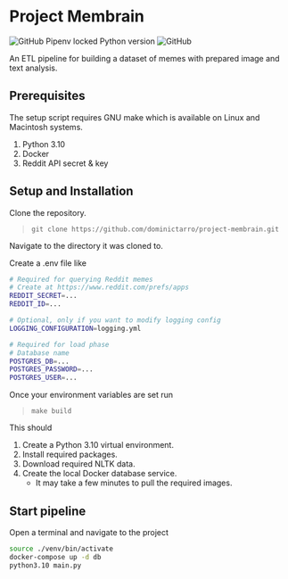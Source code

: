 # Project Membrain

![GitHub Pipenv locked Python version](https://img.shields.io/github/pipenv/locked/python-version/dominictarro/project-membrain)
![GitHub](https://img.shields.io/github/license/dominictarro/project-membrain)

An ETL pipeline for building a dataset of memes with prepared image and text analysis.

## Prerequisites

The setup script requires GNU make which is available on Linux and Macintosh systems.

1. Python 3.10
2. Docker
3. Reddit API secret & key

## Setup and Installation

Clone the repository.

>`git clone https://github.com/dominictarro/project-membrain.git`

Navigate to the directory it was cloned to.

Create a .env file like

```bash
# Required for querying Reddit memes
# Create at https://www.reddit.com/prefs/apps
REDDIT_SECRET=...
REDDIT_ID=...

# Optional, only if you want to modify logging config
LOGGING_CONFIGURATION=logging.yml

# Required for load phase
# Database name
POSTGRES_DB=...
POSTGRES_PASSWORD=...
POSTGRES_USER=...
```

Once your environment variables are set run

> `make build`

This should

1. Create a Python 3.10 virtual environment.
2. Install required packages.
3. Download required NLTK data.
4. Create the local Docker database service.
    - It may take a few minutes to pull the required images.

## Start pipeline

Open a terminal and navigate to the project

```bash
source ./venv/bin/activate
docker-compose up -d db
python3.10 main.py
```
